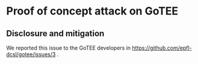 # Proof of concept attack on GoTEE

## Disclosure and mitigation

We reported this issue to the GoTEE developers in <https://github.com/epfl-dcsl/gotee/issues/3> .